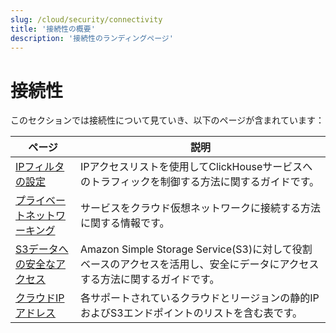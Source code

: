 ```yaml
---
slug: /cloud/security/connectivity
title: '接続性の概要'
description: '接続性のランディングページ'
---
```



# 接続性

このセクションでは接続性について見ていき、以下のページが含まれています：

| ページ                                                                  | 説明                                                                                                                      |
|-----------------------------------------------------------------------|--------------------------------------------------------------------------------------------------------------------------|
| [IPフィルタの設定](/cloud/security/setting-ip-filters)          | IPアクセスリストを使用してClickHouseサービスへのトラフィックを制御する方法に関するガイドです。                                   |
| [プライベートネットワーキング](/cloud/security/private-link-overview) | サービスをクラウド仮想ネットワークに接続する方法に関する情報です。                                                       |
| [S3データへの安全なアクセス](/cloud/security/secure-s3)         | Amazon Simple Storage Service(S3)に対して役割ベースのアクセスを活用し、安全にデータにアクセスする方法に関するガイドです。       |
| [クラウドIPアドレス](/manage/security/cloud-endpoints-api)        | 各サポートされているクラウドとリージョンの静的IPおよびS3エンドポイントのリストを含む表です。                              |
